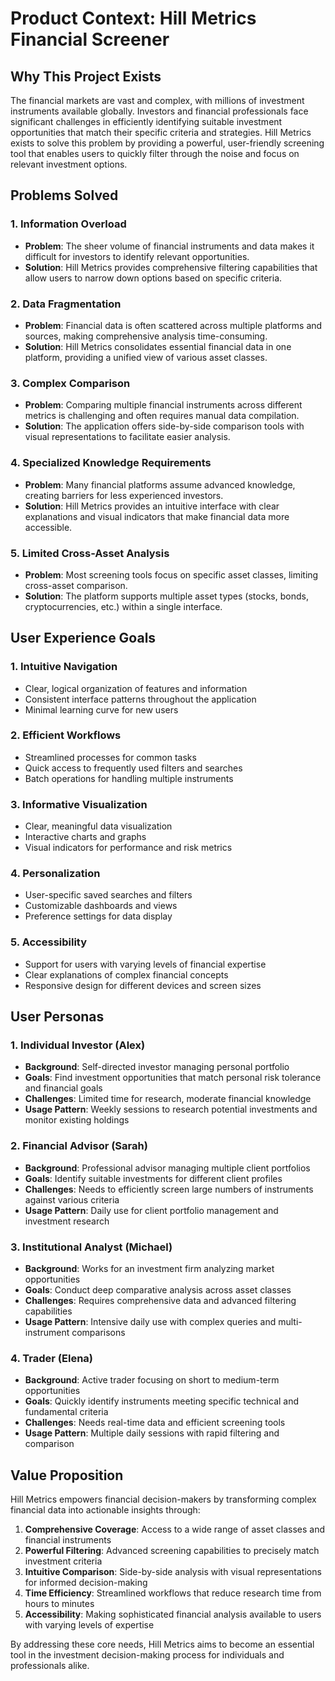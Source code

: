 # Product Context: Hill Metrics Financial Screener

## Why This Project Exists

The financial markets are vast and complex, with millions of investment instruments available globally. Investors and financial professionals face significant challenges in efficiently identifying suitable investment opportunities that match their specific criteria and strategies. Hill Metrics exists to solve this problem by providing a powerful, user-friendly screening tool that enables users to quickly filter through the noise and focus on relevant investment options.

## Problems Solved

### 1. Information Overload
- **Problem**: The sheer volume of financial instruments and data makes it difficult for investors to identify relevant opportunities.
- **Solution**: Hill Metrics provides comprehensive filtering capabilities that allow users to narrow down options based on specific criteria.

### 2. Data Fragmentation
- **Problem**: Financial data is often scattered across multiple platforms and sources, making comprehensive analysis time-consuming.
- **Solution**: Hill Metrics consolidates essential financial data in one platform, providing a unified view of various asset classes.

### 3. Complex Comparison
- **Problem**: Comparing multiple financial instruments across different metrics is challenging and often requires manual data compilation.
- **Solution**: The application offers side-by-side comparison tools with visual representations to facilitate easier analysis.

### 4. Specialized Knowledge Requirements
- **Problem**: Many financial platforms assume advanced knowledge, creating barriers for less experienced investors.
- **Solution**: Hill Metrics provides an intuitive interface with clear explanations and visual indicators that make financial data more accessible.

### 5. Limited Cross-Asset Analysis
- **Problem**: Most screening tools focus on specific asset classes, limiting cross-asset comparison.
- **Solution**: The platform supports multiple asset types (stocks, bonds, cryptocurrencies, etc.) within a single interface.

## User Experience Goals

### 1. Intuitive Navigation
- Clear, logical organization of features and information
- Consistent interface patterns throughout the application
- Minimal learning curve for new users

### 2. Efficient Workflows
- Streamlined processes for common tasks
- Quick access to frequently used filters and searches
- Batch operations for handling multiple instruments

### 3. Informative Visualization
- Clear, meaningful data visualization
- Interactive charts and graphs
- Visual indicators for performance and risk metrics

### 4. Personalization
- User-specific saved searches and filters
- Customizable dashboards and views
- Preference settings for data display

### 5. Accessibility
- Support for users with varying levels of financial expertise
- Clear explanations of complex financial concepts
- Responsive design for different devices and screen sizes

## User Personas

### 1. Individual Investor (Alex)
- **Background**: Self-directed investor managing personal portfolio
- **Goals**: Find investment opportunities that match personal risk tolerance and financial goals
- **Challenges**: Limited time for research, moderate financial knowledge
- **Usage Pattern**: Weekly sessions to research potential investments and monitor existing holdings

### 2. Financial Advisor (Sarah)
- **Background**: Professional advisor managing multiple client portfolios
- **Goals**: Identify suitable investments for different client profiles
- **Challenges**: Needs to efficiently screen large numbers of instruments against various criteria
- **Usage Pattern**: Daily use for client portfolio management and investment research

### 3. Institutional Analyst (Michael)
- **Background**: Works for an investment firm analyzing market opportunities
- **Goals**: Conduct deep comparative analysis across asset classes
- **Challenges**: Requires comprehensive data and advanced filtering capabilities
- **Usage Pattern**: Intensive daily use with complex queries and multi-instrument comparisons

### 4. Trader (Elena)
- **Background**: Active trader focusing on short to medium-term opportunities
- **Goals**: Quickly identify instruments meeting specific technical and fundamental criteria
- **Challenges**: Needs real-time data and efficient screening tools
- **Usage Pattern**: Multiple daily sessions with rapid filtering and comparison

## Value Proposition

Hill Metrics empowers financial decision-makers by transforming complex financial data into actionable insights through:

1. **Comprehensive Coverage**: Access to a wide range of asset classes and financial instruments
2. **Powerful Filtering**: Advanced screening capabilities to precisely match investment criteria
3. **Intuitive Comparison**: Side-by-side analysis with visual representations for informed decision-making
4. **Time Efficiency**: Streamlined workflows that reduce research time from hours to minutes
5. **Accessibility**: Making sophisticated financial analysis available to users with varying levels of expertise

By addressing these core needs, Hill Metrics aims to become an essential tool in the investment decision-making process for individuals and professionals alike.
